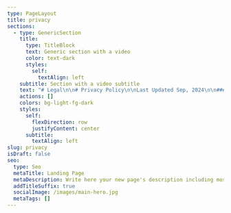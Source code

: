 ```yaml
---
type: PageLayout
title: privacy
sections:
  - type: GenericSection
    title:
      type: TitleBlock
      text: Generic section with a video
      color: text-dark
      styles:
        self:
          textAlign: left
    subtitle: Section with a video subtitle
    text: "# Legal\n\n# Privacy Policy\n\nLast Updated Sep, 2024\n\n#### We take your privacy seriously\n\nThis Privacy Policy describes the personal data that we\ncollect, how we obtain the data, how we may use or disclose that data, the\nsecurity measures we have in place to protect this data, and the rights you\nhave with respect to this data.\_\n\nIf you are a resident of California or the European Union\n(EU), European Economic Area (“EEA”), and UK, you may be entitled to certain\nindividual rights under the California Consumer Privacy Act of 2018 \\[as amended\nby the California Privacy Rights Act of 2020 (“CPRA”)] (collectively,\n“CCPA”),\_or the\_General Data Protection Regulation (“GDPR”) and the\nUK Data Protection Act 2018 respectively.\_ Please see our\_[California Privacy\nNotice](https://americanmedrobotics.com/privacy-ccpa)\_or\_[EU/UK Privacy\nNotice](https://locusrobotics.com/privacy-europe)\_for your\_[rights](https://locusrobotics.com/company/trust-center/dsar)\_and\nhow to exercise them for users located in California and the EEA and UK.\_\n\n#### Collection and Use of Personal Information\n\nThis Privacy Policy covers our privacy practices with\nrespect to the collection, use, and disclosure of information obtained: (i)\nthrough the Wideanchor website at\_[www.americanmedrobotics.com](https://americanmedrobotics.com/) and\nour other websites and digital properties that link to, or expressly adopt or\nrefer to, this Privacy Policy (hereinafter, collectively our “Websites”); (ii)\nin connection with the use of our autonomous robotics solution (the\n“Subscription Service”) and related support services, including customer\nsuccess and other professional services (the “Support Services”) that we\nprovide to Customers.\_\_\n\nPlease note that data collected in connection with human\nresource functions for our employees and prospective employees are covered by\nour Employee and Applicant Employee Privacy Notice.\_\_\n\n#### For the purposes of this Privacy Policy:\_\n\n*   “Customer”\n    means any entity that purchases a license or subscription to any portion\n    or component of the Services.\_\n\n<!---->\n\n*   “Customer\n    Data” means the Personal Data uploaded into or otherwise made accessible\n    to any portion of the Services by or for Customer or its Users, as further\n    described below.\_\n\n<!---->\n\n*   “Services”\n    shall mean, collectively, the Subscription Service and Support\n    Services.\_\n\n<!---->\n\n*   “User”\n    means an individual authorized by or on behalf of a Customer to access\n    and/or make use of any portion or component of the Services, as further\n    described in the applicable Customer Agreement.\_\n\n<!---->\n\n*   “Visitor”\n    means a visitor to one of the Websites.\_\n\nWhen you interact with the Websites or the Services, you\nconsent to the collection, use, and disclosure of information as described in\nthis Privacy Policy.  If you do not consent to the terms of this Privacy\nPolicy, do not continue to interact with or use the Websites or the\nServices. \_\n\nDue to the global nature of the use of the Websites and\nServices, our privacy practices may vary among the states, countries, and\nregions in which we operate in order to comply with applicable legal\nrequirements.\_\n\nEuropean and UK Residents:  Please see our [EU/UK Privacy\nNotice](https://americanmedrobotics.com/privacy-europe) for residents of the European Union, the European Economic Area,\nUnited Kingdom or Switzerland.\_\n\n#### Website\n\nFor all Visitors, Wideanchor operates as the controller of\nyour Personal Data.\_ The following information applies to the Personal\nData collected by Wideanchor from Visitors of our Website.  For information\nwith regard to the Cookies we collect on our Visitors, please refer to Cookie\nSettings below.\_\n\n#### What Personal Data Do We Collect?\_\n\nWe may collect the following categories of Personal Data\nabout you which are described in more detail below: (A) Personal Data we\ncollect directly from you, (B) Personal Data collected from third parties, (C)\nPersonal Data we collect as you navigate through our Websites, and (D) Personal\nData collected through cookies and other forms of automated collection.\_\n\n#### Personal Data We Collect Directly from You\_\n\nWhen you access, use, and/or interact with our Websites,\nexpress an interest in obtaining additional information about our services,\nrequest a demo, or download certain content, we directly collect information\nyou voluntarily provide to us, which includes:\_\n\n*   Your\n    contact information such as your name, job title, company name, phone\n    number, or email address.\_\n\n<!---->\n\n*   Communications\n    with us, preferences, and other information such as any messages,\n    opinions, and feedback that you provide to us, your User preferences (such\n    as in receiving updates or marketing information), and other information\n    that you share with us when you contact us directly (such as for customer\n    support services); and\_\n\n<!---->\n\n*   Additional\n    Information as otherwise described to you at the point of collection or\n    pursuant to your consent.\_\n\n### Personal Data Collected from Third Parties\_\n\nWideanchor may collect and use information we receive from\nthird parties in connection with your use of the Websites.  For instance, Wideanchor\nmay use a third party for reporting and analytics to measure the effectiveness\nof our Websites and marketing efforts, and to identify areas for\nimprovement.\_\n\nWe also obtain business information and your Personal Data\nfrom third-party sources, as permitted by applicable law, such as the\nfollowing:\_\n\n*   information\n    collected by our marketing service providers on our behalf, which are a\n    variety of marketing lead generation service providers, marketing opt-in\n    lists or data aggregators or professional event organizers;\_\n\n<!---->\n\n*   information\n    shared with us by Wideanchor business partners as part of their referral\n    activities;\_\n\n<!---->\n\n*   public\n    databases or other data you may have made publicly available, such as\n    social media posts on professional networks and social media platforms;\n    and\_\n\n<!---->\n\n*   information\n    shared with us by a third party who recommended you once you have\n    confirmed your agreement for us to keep and process such data (for the\n    purpose of providing you with updates about Wideanchor services).\_\n\nThis Privacy Policy only applies to Personal Data collected\nby our Websites.\_\_We are not responsible for the privacy and security\npractices of other websites or social media platforms or the information they\nmay collect (which may include IP address).\_ You should contact such third\nparties directly to determine their respective privacy policies.\_ Links to\nany other websites or content do not constitute or imply an endorsement or\nrecommendation by us of the linked website, Social Media Platform, and/or content.\_\n\n#### Personal Data We Collect as You Navigate Through the\n\nWebsites\_\n\nAs you navigate through the Websites, we also collect\ndetails about your visits to our Websites including, but not limited to, your\nIP address, usage patterns, traffic data, location data, logs and other\ncommunication data and the resources that you access, as well as information\nabout your computer and internet connection, including your operating system,\nmobile device and browser type.\_\n\n#### Cookies and Other Forms of Automated Collection\_\n\n### What is a Cookie?\_\n\nA “cookie” is a unique numeric code that we transfer to your\ncomputer so that we can keep track of your interests and/or preferences and\nrecognize you as a return Visitor to the Websites.\_ We may use cookies,\nlog files, pixel tags, web bugs, web beacons, clear GIFs, Local Storage Objects\n(LSOs) such as HTML5 and Flash or other similar technologies to collect\ninformation about the ways you interact with and use the Websites, to support\nand enhance features and functionality, to monitor performance, to personalize\ncontent and experiences, for marketing and analytics, and for other lawful\npurposes.\_\n\nWhen you visit our Websites, we, or an authorized third\nparty may place a small text file called a “cookie” on your computer’s browser\ndirectory.\_ Cookies are designed to collect information, which includes\nPersonal Data, about your online activities over time and across different\nsites.\_\n\nSession-based cookies exist only during one session and\ndisappear from your computer when you close your browser or turn off your\ncomputer.\_ Persistent cookies remain on your computer or device after you\nclose your browser or turn off your computer.\_ You can control the use of\ncookies at the individual browser level, but choosing to disable cookies may\nlimit your use of certain features or functions on our Websites.\_\n\nThe following describes how we use different categories of\ncookies and similar technologies and your options for managing our collection\nof cookies.\_\n\nDifferent Categories of Wideanchor Cookies\_\n\nThe cookies that Wideanchor uses fall into the following\ncategories:\_\n\n*   Necessary:\_Without\n    these cookies, we are unable to provide many services needed for the\n    Websites to function (e.g., essential cookies to help protect the security\n    of the Websites). These cookies are required for the Websites to function,\n    so they are the only category of cookies you cannot refuse.\_\n\n<!---->\n\n*   Advertising\n    Cookies: These third-party cookies are placed by advertising platforms or\n    networks on our Websites in order to track ad performance, and to enable\n    advertising networks to deliver ads that may be relevant to you based upon\n    your activities (referred to as “re-marketing”).\_ For more\n    information on re-marketing, please see “Re-Marketing Activities”\n    below.\_ Wideanchor contracts with third parties such as Facebook and\n    GoogleAds to support the advertising cookies’ purpose.\_\n\n## How Do We Use Cookies?\_\n\nThe cookies we collect help us facilitate a safe interaction\nfor you on our Websites, enhance the function, performance and services on the\nWebsites, provide social media features, and analyze our Website traffic.\_\nWe also allow authorized third parties to use cookies to enhance your use of\nour Websites with social media, advertising, and our analytics partners.\_\nWe use both session-based and persistent cookies on our Websites.\_\n\n## Re-Marketing Activities\_\n\nWe use third-party pixels or web beacons on our Websites to\ntrack activity for web analytics and for re-marketing activities.\_\n“Re-marketing activities” means that our third parties will continue to show\nads to you across the internet, but we will not be collecting any identifiable\ninformation about you through this remarketing system.\_ The third-party\nvendors we use will place cookies on web browsers in order to serve ads based\non past visits to our Websites.\_ This allows us to make special offers and\ncontinue to market our services to those who have shown interest in our\nservice.\_\n\nFor more information, visit the help page for your web\nbrowser or see [http://www.allaboutcookies.org](http://www.allaboutcookies.org/) or\nvisit [www.youronlinechoices.com](http://www.youronlinechoices.com/) for\nmore information about behavioral advertising and online privacy.\n\nTo change your cookie settings and preferences for the\nWebsite\n\nPlease refer to your browser tools for specific\ninstructions. Here are a few of the more popular browsers:\n\n[Google Chrome](https://support.google.com/chrome/answer/95647)[\nFirefox](https://support.mozilla.org/en-US/kb/enable-and-disable-cookies-website-preferences)[\nSafari\n](http://help.apple.com/safari/mac/8.0/#/sfri11471)[Microsoft Edge](https://privacy.microsoft.com/en-us/windows-10-microsoft-edge-and-privacy)\n\n## How Do We Use the Personal Data Collected?\n\nWe may use Personal Data that we collect about Visitors for\nthe following purposes:\_\n\n*   To\n    protect the security of our Websites.\_\n\n<!---->\n\n*   Enable\n    the sharing of content across various social networks.\_\n\n<!---->\n\n*   Enhance\n    the function, performance, and services on the Websites.\_\n\n<!---->\n\n*   To\n    track the behavior of the Users on the Websites.\_\n\n<!---->\n\n*   To\n    improve our Websites.\_\n\n<!---->\n\n*   To\n    fulfill contracts we have with you.\_\n\n<!---->\n\n*   To\n    provide you with information, products, or services that you request from\n    us.\_\n\n<!---->\n\n*   To\n    respond to your inquiries and questions and provide customer\n    service.\_\n\n<!---->\n\n*   To\n    notify you about changes to our Websites or obtain any required\n    consent.\_\n\n<!---->\n\n*   To\n    allow you to participate in interactive features of our Websites, when you\n    choose to do so.\_\n\n<!---->\n\n*   To\n    manage, improve, and foster relationships with third-party service\n    providers, including vendors, suppliers, and parents, affiliates,\n    subsidiaries, and business partners.\_\_\n\n<!---->\n\n*   For\n    industry analysis, benchmarking, analytics, marketing, and other business\n    purposes.\_\n\n<!---->\n\n*   To\n    track your browsing behavior, such as the pages you visited over\n    time.\_\n\n<!---->\n\n*   To\n    comply with our Terms & Conditions.\_\n\n<!---->\n\n*   To\n    comply with any applicable laws and regulations and respond to lawful\n    requests.\_\n\n1.  Marketing\n    Communications.\_\_If you do not want to receive marketing and\n    promotional emails from us, you may click on the “unsubscribe” or “Update\n    Subscription Preferences” links in emails we send you to unsubscribe and\n    opt out of marketing email communications or see\_“Contact\n    Information”\_below for more information. \_\n\n<!---->\n\n1.  Text\n    Messages. \_You may sign up to receive text messages from Wideanchor\n    or third-party service providers on behalf of Wideanchor (e.g., text\n    message marketing).  By using our Websites or Services, signing up for\n    text messaging services or otherwise opting in to receive text messages\n    (opting in via short code or entering your phone number into an on-site\n    collection widget), you agree that you have provided Wideanchor or its\n    third-party service providers with prior express written consent to be\n    contacted by text message, including recurring automated promotional and\n    personalized marketing text messages.\_\n\n*   By\n    providing prior express and/or prior express written consent, you agree to\n    receive text messages under the Telephone Consumer Protection Act and\n    related state laws, including by the use of an automatic telephone dialing\n    system (“ATDS”) to deliver text messages to the mobile phone number which\n    you provided to Wideanchor.  While you consent to receive messages sent\n    using an ATDS (or “autodialer”), the foregoing shall not be interpreted to\n    suggest or imply that any or all of Wideanchor mobile messages are sent\n    using an autodialer.  We will use the Personal Data provided by you in\n    connection with the text messaging services in accordance with this\n    Privacy Policy.  Your consent is not a condition of any purchase or use of\n    our Websites and Services and your consent to be contacted as described is\n    voluntary.  The number of text messages you receive may vary based upon\n    the text messaging service(s) you sign up for.  Message and data rates may\n    apply.\_\n\n<!---->\n\n*   You\n    may revoke your consent and opt out to discontinue text messages at any\n    time.  If you no longer want to receive text messages from us, reply STOP\n    (or as otherwise instructed).\_\n\n1.  Opting\n    Out of Direct Marketing by Third Parties.\_ To exercise choices\n    regarding the marketing information you receive, you may also review the\n    following links:\_\_\n\n*   You\n    may opt out of tracking and receiving tailored advertisements on your\n    mobile device by some mobile advertising companies and other similar\n    entities by downloading the App Choices app at\_[www.aboutads.info/appchoices](http://www.aboutads.info/appchoices).\_\n\n<!---->\n\n*   You\n    may opt out of receiving permissible targeted advertisements by using the [NAI Opt-out tool](http://www.networkadvertising.org/choices/)\_available\n    at\_<http://optout.networkadvertising.org/?c=1>\_or\n    visiting About Ads at\_[http://optout.aboutads.info](http://optout.aboutads.info/).\_\n\nYou may also exercise applicable data subject rights as laid\nout in the [EU/UK Privacy Notice](https://americanmedrobotics.com/privacy-europe) or the  [CCPA Privacy Notice](https://locusrobotics.com/company/legal/privacy-ccpa).\_\n\nHow Do We Share or Disclose the Personal Data\nCollected?\_\n===========\n\nSubject to any applicable data privacy law, or regulation,\nwe may share, disclose, or transfer Personal Data that you provide to us via\nthe Websites, to the following third parties:\_\n\n*   Third-Party\n    Service Providers.\_ We may share your Personal Data with third-party\n    service providers that perform certain functions or services on our behalf\n    (such as to host the Websites, manage databases, perform analyses, process\n    credit card payments, provide customer service, or send communications for\n    us).\_ These third-party service providers are authorized to use your\n    Personal Data only as necessary to provide these services to us.\_ In\n    some instances, we may aggregate Personal Data we collect so third parties\n    do not have access to your identifiable Personal Data to identify you\n    individually.\_\_\_\n\n<!---->\n\n*   Disclosure\n    of Information for Legal and Administrative Reasons.\_ We may disclose\n    your Personal Data without notice: (i) when required by law or to comply\n    with a court order, subpoena, search warrant, or other legal process; (ii)\n    to cooperate or undertake an internal or external investigation or audit;\n    (iii) to comply with legal, regulatory, or administrative requirements of\n    governmental authorities (including, without limitation, requests from the\n    governmental agency authorities to view your Personal Data); (iv) to\n    protect and defend the rights, property, or safety of us, our subsidiaries\n    and affiliates, and any of their officers, directors, employees,\n    attorneys, agents, contractors, and partners, and the consumers generally;\n    (v) to enforce or apply our Terms & Conditions; and (vi) to verify the\n    identity of an individual.\_\n\n<!---->\n\n*   Business\n    Transfers.\_ Your Personal Data may be transferred, sold, or otherwise\n    conveyed (“Conveyed”) to a third party where we: (i) merge with or are\n    acquired by another business entity; (ii) sell all or substantially all of\n    our assets; (iii) are adjudicated bankrupt; or (iv) are liquidated or\n    otherwise reorganize.\_\_\_\n\n<!---->\n\n*   Information\n    Shared with our Subsidiaries and Affiliates.\_ We may share your\n    Personal Data with our subsidiaries and affiliates.\_\n\n<!---->\n\n*   De-Identified\n    or Aggregated Data.\_ We may share your Personal Data on an aggregated\n    basis for any purpose in which your specific Personal Data is blinded,\n    masked, or otherwise not identifiable. \_\n\n<!---->\n\n*   With\n    Your Consent.\_ We may share Personal Data consistent with this\n    Privacy Policy with\_your\_consent.\_\_\n\n### Categories of Information Sold\_\n\nWe may sell the below categories of Personal Data.\_ For\npurposes of this Privacy Policy, “sell,” “sold,” or “sale” means the disclosure\nof Personal Data for monetary or other valuable consideration but does not\ninclude, for example, the transfer of Personal Data as an asset that is part of\na merger, bankruptcy, or other disposition of all or any portion of our\nbusiness.\_\_\n\n| Category of Information\_                                                       | Examples of Personal Data Disclosed\_                     |\n| ------------------------------------------------------------------------------ | -------------------------------------------------------- |\n| Identifying Information\_                                                       | Name, mailing address, email address, phone number, date |\n| of birth, and other identifiers.\_                                              |                                                          |\n| Payment Information\_                                                           | Your name and billing totals for payment and invoice     |\n| processing.\_ Note that we use third-party payment processors to                |                                                          |\n| facilitate your payments and do not store your payment card                    |                                                          |\n| information.\_                                                                  |                                                          |\n| Usage and Technical Information\_                                               | Information about your interaction with our Websites and |\n| content on third-party sites or platforms, such as social networking sites     |                                                          |\n| (e.g., IP address; browsing history; search history; device information;       |                                                          |\n| information about User’s interaction with Websites such as scrolling, clicks,  |                                                          |\n| and mouse-overs via cookies, pixel tags, web beacons, transparent GIFs;        |                                                          |\n| browser information; operating system and platform; geolocation information;   |                                                          |\n| User content (e.g., photos, videos, audio, images, social media /online posts, |                                                          |\n| first-party works).\_                                                           |                                                          |\n\nHow Long Do We Keep a Visitor’s Personal Data?\_\n\nWe may retain a Visitor’s Personal Data for the period of\ntime which is consistent with the original purposes of collection, as\ndetermined in our sole discretion, and in accordance with our record retention\npolicies.  When determining the retention of your Personal Data, we will\nevaluate the amount, nature, and sensitivity of such Personal Data processed,\nthe potential risk of harm from the unauthorized use or disclosure of your\nPersonal Data, and whether we can achieve the purposes of the processing such Personal\nData through other means, as well as applicable legal requirements.  Upon the\nexpiration of the applicable retention period, your Personal Data will be\ndeleted.  Any information we are unable to delete entirely from our systems\nwill have measures in place to prevent any further access and use of such data.\n\n### Services\n\nFor all Customers and Users, Wideanchor operates as the\nprocessor of applicable Customer Data.\_ The following information applies\nto the Personal Data collected by Wideanchor from Customers and Users of our\nServices.  Data subject requests for Customer Data must be made through the\napplicable Customer as the controller of the Customer Data.  Wideanchor will\ncomply with all data subject access requests in accordance with the provisions\nof the applicable contract between the applicable Customer and Wideanchor.\_\n\n### What Customer Data Do We Collect?\_\n\nWe collect the following Customer Data from and/or about our\nCustomers and Users (collectively, the “Customer Data”), including:\_\n\n### General\n\n```\n information, including a Customer’s company name and address, and the\n Customer representative’s contact information including name, email\n address, and telephone number (“General Information”) for billing and\n contracting purposes.\_\n```\n\n### Information\n\n```\n our Customers and Users submit to us in connection with the use of our\n Services, including the User ID (can be pseudonymized or anonymized), name\n (optional), picture of the User and language preference.\_\n```\n\n### Server\n\n```\n logs in support of the Services, which may contain login and logout times,\n device identification numbers etc.\_\n```\n\nWe also collect information that is not defined as Personal\nData in providing the Services to Customers such as: (1) task data from the\nCustomers’ warehouse management system including Task ID, Task Description,\nTask Type, Task Location and Quantities associated with the task; (2)\nperformance or statistical data derived and/or generated from the operation of\nthe Service, including pick/activity rates, location of picks/activities and\ntiming of when the work is completed (the “Derived Data”).  Such Derived Data\nmay include User IDs if Customer chooses to store and report on Derived Data by\nUser, however, the User ID can be pseudonymized or anonymized.\_ Other than\nfulfilling specific data processing and/or reporting obligations for our\nCustomers pursuant to Customer Agreements, all of this Derived Data collected,\nused, and disclosed will be in aggregate form only and will not identify any\nCustomer or its Users, unless otherwise provided in a Customer Agreement.\_\n\nHow Do We Use Customer Data?\_\n\nWe use Customer Data to provide, maintain, and improve the\nServices, including providing Support Services.\_ Notwithstanding anything\nelse to the contrary in this Privacy Policy, we will not use, disclose, review,\nshare, distribute, transfer, or reference any Customer Data except as permitted\nin the Customer Agreement, or as required by law.\_\n\n## What Cookies Do We Use with the Services?\_\n\nWhen you use the Subscription Service, we use cookies\nto:\_\n\n### Authenticate\n\n```\n your access to the Subscription Service.\_\n```\n\n### Route\n\n```\n a browser request to a specific node when multiple nodes are\n assigned.\_\n```\n\n### Recognize\n\n```\n you when you return to the Subscription Service.\_\n```\n\nA User may refuse to accept the “remember me” cookie, which\nwill then require a User to provide their username and password to log into the\nSubscription Service.\_\n\n### How Do We Share the Personal Data Collected?\_\n\nAs a processor of Customer Data, we only share the Personal\nData collected in accordance with the Customer’s instructions, as permitted in\nthe applicable Customer Agreement.  Subject to any applicable data privacy and\nprotection law and regulation, we may disclose Customer Data to third parties\nsolely to:\_\n\nComply\nwith any court order or other legal obligation.\_\n------------------------------------------------\n\nEnforce\nor apply the terms of the definitive agreement between Customer and Wideanchor\npursuant to which the Customer purchased access to any portion or\ncomponent of the Services (the “Customer Agreement”).\_\n------------------------------------------------------\n\nProtect\nthe rights, property, or safety of Wideanchor, our Customers, Users, or\nothers.\_\n\n### How Long Do We Keep Customer Data?\_\n\nWe may keep Customer Data for the period of time which is\nagreed upon in the applicable Customer Agreement.\_\n\nCommunication Preferences and Choices Regarding Your\nPersonal Data\_\n--------------\n\nSince each Customer is the controller of the Personal Data\nsubmitted to Wideanchor as a processor, Users and such individuals must contact\nthe applicable Customer administrator with any inquiries about how the Customer\nuses and discloses Personal Data and how to access or correct Personal Data\ncontained in Customer Data.  Wideanchor will comply with all obligations agreed\nto between the relevant Customer and Wideanchor to effectuate any data access\nrights a User may have with respect to Wideanchor’s processing of the relevant\nPersonal Data.\_\n\nFor further information on how to exercise your rights,\nplease see the section above titled “Your Choices” as well as our\nseparate\_[EU/UK Privacy Notice ](https://americanmedrobotics.com/privacy-europe)or [CCPA Privacy Notice](https://americanmedrobotics.com/privacy-ccpa).\_\n\n### International Transfers\_\n\nYour information may be transferred by us, our affiliates\nand/or third parties outside the country in which you are located, including\nthe United States.\_ Such countries may not offer the same level of\nprotection as in other parts of the world in terms of data protection and\nprivacy regulations.\_ By providing us with your information and confirming\nyour consent, you agree to such transfer and/or processing.\_ When we\ntransfer your data outside of the EU/EEA, we will ensure that your data is\ntransferred and processed securely in a manner which provides a degree of\nprotection of your Personal Data similar to the EU/EEA.\_ For further\ninformation, please see our\_[EU/UK Privacy](https://americanmedrobotics.com/privacy-europe)\nNotice for residents of the European Union, the European Economic Area, United\nKingdom, or Switzerland.\_\n\n### Complaints\_\n\nWe are committed to resolving any complaints about our\ncollection or use of your Personal Data.\_ If you would like to make a\ncomplaint regarding this Policy or our practices in relation to your Personal\nData, please contact us at:[ info@americanmedrobotics.com](mailto:info@americanmedrobotics.com)\_\nWe will reply to your complaint as soon as we can and in any event, within\nforty-five (45) days.\_ We hope to resolve any complaint brought to our\nattention, however if you feel that your complaint has not been adequately\nresolved, you reserve the right to contact your local data protection\nsupervisory authority.\_ The services of EU DPAs are provided at no cost to\nyou.\_\n\n### Data Retention\_\n\nWe will retain information for as long as needed to provide\nyou with goods and services, and as necessary to comply with our legal\nobligations, resolve disputes, and enforce our policies.\_ We will retain\nand use information as necessary to comply with our legal obligations, resolve\ndisputes, and enforce our agreements.\_ In accordance with our routine\nrecord keeping, we may delete certain records that contain information you have\nsubmitted to us.\_ We are under no obligation to store such information\nindefinitely and disclaim any liability arising out of, or related to, the\ndestruction of such information.\_\n\n### Security Statement\_\n\nTo prevent Personal Data from loss, misuse and unauthorized\naccess, disclosure, alteration, or destruction, to maintain data accuracy, and\nto ensure the appropriate use of Personal Data, we employ administrative,\ntechnical, and organizational measures that are reasonably designed to help\nsafeguard the information we collect.\_ Only authorized Wideanchor\npersonnel have access to the Personal Data, including server logs and cookie\nutilization data, that we collect.\_ These individuals are required to\nfollow strict security policies and procedures.\_ Wideanchor may use\nencryption, secure socket layer, firewall, password protection and other\nphysical and logical security measures to help prevent unauthorized access to\nsuch.\_ Wideanchor may also place internal restrictions on who in the\ncompany may access data to help prevent unauthorized access to such\ninformation.\_\n\nUnfortunately, no data transmission over the Internet or\ndata storage system can be guaranteed to be 100% secure.\_ Therefore,\ndespite our efforts, we cannot guarantee its absolute security.\_ We do not\nwarrant or represent that Personal Data you provide will be protected against\nloss, misuse, or alteration by third parties.\_\n\nIf you use the Websites or the Services, you are responsible\nfor maintaining the confidentiality of any of your access credentials,\nincluding any password.\_ You are responsible for restricting access to\nyour computer, and you agree to accept responsibility for all activities that\noccur under your access credentials.\_ We cannot secure any Personal Data\nthat you release on your own, that you request us to release or that is\nreleased through another third party to whom you’ve given access.\_\n\nWhere required under applicable law or by contract, we will\nnotify the appropriate parties or individuals of any loss, misuse and\nunauthorized access, disclosure, alteration, or destruction of Personal Data so\nthat such parties or individuals can take the appropriate actions for the due\nprotection of their rights.\_ If such Personal Data is information of a\nWideanchor Customer, we will notify such Customer and coordinate with them\nregarding any required notices to particular individuals, including any Users.\_\nPlease report any known or suspected security violations at\_<info@americanmedrobotics.com>.\n\n### Your California Privacy Rights\_\n\nIf you are a California resident, the CCPA and California\nCivil Code Section 1798.83 permits you to request information regarding the\ndisclosure of your Personal Data to third parties for their direct marketing\npurposes, among other rights.\_ To learn more about your California privacy\nrights, please read our [CCPA Privacy Notice](https://americanmedrobotics.com/privacy-ccpa).\_\n\nThird-Party Websites and Applications\_\n\nThe Website or Services may link to other websites or\nresources that are not owned or controlled by Wideanchor (“External\nWebsites”).\_ Such links do not constitute an endorsement by Wideanchor of\nthose External Websites.\_ You acknowledge that Wideanchor is providing\nthese links to you only as a convenience, and further agree that Wideanchor is\nnot responsible for the content of such External Websites.\_ Your use of\nExternal Websites is subject to the terms of use and privacy policies located\non the applicable External Website.\_ We encourage you to be aware when\nleaving our Websites or Services and to read the privacy statements of External\nWebsites that collect your Personal Data.\_\n\n### Children’s Privacy\_\n\nWe recognize the importance of protecting the privacy and\nsafety of children.\_ The Websites and Services are not intended for\nchildren under thirteen (13) years of age.\_ We do not knowingly collect\nPersonal Data from children under thirteen (13).\_ Anyone under thirteen\n(13) should not use the Wideanchor Websites or Services.\_ If we learn we\nhave collected or received Personal Data from a child under thirteen (13)\nwithout verification of parental consent, we will delete that information.\_\nIf you believe we might have any information from or about a child under\nthirteen (13), please contact us as set forth below.\_\n\n#### “Do Not Track” Signals\_\n\n​​We\_do not\_support “Do Not Track.”\_ Do Not\nTrack is a preference you can set in your web browser to inform websites that\nyou do not want to be tracked.\_ You can enable or disable “Do Not Track”\nby visiting the “Preferences” or “Settings” page of your web browser.\_ Do\nNot Track is different from Global Privacy Controls (“GPC”), which may notify\nwebsites of consumers’ privacy preferences regarding the sale or sharing of\npersonal Information, or the use of sensitive personal information.\_\n\n\_\n\nDifficulty Accessing Our Privacy Policy\_\n\nIndividuals with disabilities who are unable to usefully\naccess this Privacy Policy or our separate EU/UK and California Privacy Notices\nonline may contact us to inquire how they can obtain a copy of such policies in\nanother, more easily readable format.\_\n\nChanges to Our Privacy Policy\_\n\nWe reserve the right to update or change this Privacy Policy\nfrom time to time.\_ If Wideanchor Group LLC’ Privacy Policy is updated, we\nwill notify you by posting the new Privacy Policy on this web page and updating\nthe revision date above (and obtain your consent where required).\_ Except\nwhere express consent is required by applicable law, Customer Agreements or End\nUser License Agreements, your continued use of the Websites and/or Services is\ndeemed to be acceptance of any updates or changes we make to this Privacy\nPolicy.  Accordingly, we ask that you review the Privacy Policy periodically\nfor any updates or changes that we may have made.\_\n\nContact Information\_\n\nIf you have any questions about this Privacy Policy or our\nprivacy practices, contact us at:\_\n\nWideanchor Group LLC American Med Robotics\n1650 Secretariat Gait Way, Suwanee GA 30024\n\nAttn: Data Privacy\_ Email: [info@americanmedrobotics.com\_](mailto:info@americanmedrobotics.com)\n\n\_\n"
    actions: []
    colors: bg-light-fg-dark
    styles:
      self:
        flexDirection: row
        justifyContent: center
      subtitle:
        textAlign: left
slug: privacy
isDraft: false
seo:
  type: Seo
  metaTitle: Landing Page
  metaDescription: Write here your new page's description including most relevant keywords.
  addTitleSuffix: true
  socialImage: /images/main-hero.jpg
  metaTags: []
---
```

